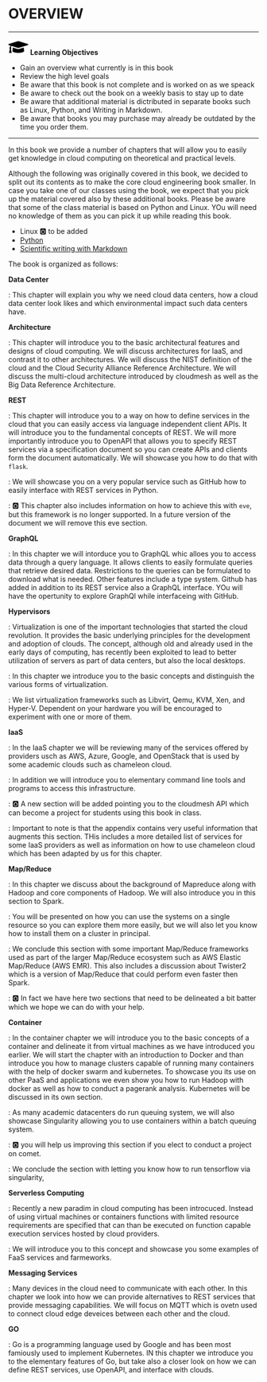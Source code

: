 # OVERVIEW


---

![](images/learning.png) **Learning Objectives**

* Gain an overview what currently is in this book
* Review the high level goals
* Be aware that this book is not complete and is worked on as we speack
* Be aware to check out the book on a weekly basis to stay up to date
* Be aware that additional material is dictributed in separate books 
  such as Linux, Python, and Writing in Markdown.
* Be aware that books you may purchase may already be outdated by the 
  time you order them.

---



In this book we provide a number of chapters that will allow you to
easily get knowledge in cloud computing on theoretical and practical
levels.

Although the following was originally covered in this book, we decided
to split out its contents as to make the core cloud engineering book
smaller. In case you take one of our classes using the book, we expect
that you pick up the material covered also by these additional books.
Please be aware that some of the class material is based on Python and
Linux. YOu will need no knowledge of them as you can pick it up while
reading this book.

* Linux  :o2: to be added
* [Python](https://laszewski.github.io/book/python/)
* [Scientific writing with Markdown](https://laszewski.github.io/book/writing/)


The book is organized as follows:


**Data Center**

: This chapter will explain you why we need cloud
  data centers, how a cloud data center look likes and which environmental
  impact such data centers have.

**Architecture**

: This chapter will introduce you to the basic architectural features
  and designs of cloud computing. We will discuss architectures for
  IaaS, and contrast it to other architectures. We will discuss the
  NIST definition of the cloud and the Cloud Security Alliance
  Reference Architecture. We will discuss the multi-cloud architecture
  introduced by cloudmesh as well as the Big Data Reference
  Architecture.

**REST**

: This chapter will introduce you to a way on how to define services
  in the cloud that you can easily access via language independent
  client APIs. It will introduce you to the fundamental concepts of
  REST. We will more importantly introduce you to OpenAPI that allows
  you to specify REST services via a specification document so you can
  create APIs and clients form the document automatically. We will
  showcase you how to do that with `flask`.

: We will showcase you on a very popular service such as GitHub how to
  easily interface with REST services in Python.

: :o2: This chapter also includes information on how to achieve this with
  `eve`, but this framework is no longer supported. In a future
  version of the document we will remove this eve section.

**GraphQL**

: In this chapter we will intorduce you to GraphQL whic alloes you to
  access data through a query language. It allows clients to easily
  formulate queries that retrieve desired data. Restrictions to the
  queries can be formulated to download what is needed. Other features
  include a type system. Github has added in addition to its REST service
  also a GraphQL interface. YOu will have the opertunity to explore
  GraphQl while interfaceing with GitHub.

**Hypervisors**

: Virtualization is one of the important technologies that started the
  cloud revolution. It provides the basic underlying principles for
  the development and adoption of clouds. The concept, although old
  and already used in the early days of computing, has recently been
  exploited to lead to better utilization of servers as part of data
  centers, but also the local desktops.

: In this chapter we introduce you to the basic concepts and distinguish
  the various forms of virtualization.

: We list virtualization frameworks such as Libvirt, Qemu, KVM, Xen,
  and Hyper-V. Dependent on your hardware you will be encouraged to
  experiment with one or more of them.

**IaaS**

: In the IaaS chapter we will be reviewing many of the services
  offered by providers usch as AWS, Azure, Google, and OpenStack that
  is used by some academic clouds such as chameleon cloud.

: In addition we will introduce you to elementary command line tools and
  programs to access this infrastructure.

: :o2: A new section will be added pointing you to the cloudmesh API
  which can become a project for students using this book in
  class.

: Important to note is that the appendix contains very useful
  information that augments this section. THis includes a more detailed
  list of services for some IaaS providers as well as information on
  how to use chameleon cloud which has been adapted by us for this
  chapter.


**Map/Reduce**

: In this chapter we discuss about the background of Mapreduce along
  with Hadoop and core components of Hadoop. We will also introduce
  you in this section to Spark.

: You will be presented on how you can use the systems on a single
  resource so you can explore them more easily, but we will also let
  you know how to install them on a cluster in principal.

: We conclude this section with some important Map/Reduce frameworks
  used as part of the larger Map/Reduce ecosystem such as AWS Elastic
  Map/Reduce (AWS EMR). This also includes a discussion about Twister2
  which is a version of Map/Reduce that could perform even faster then
  Spark.

: :o2: In fact we have here two sections that need to be delineated a bit
  batter which we hope we can do with your help.

**Container**

: In the container chapter we will introduce you to the basic concepts
  of a container and delineate it from virtual machines as we have
  introduced you earlier. We will start the chapter with an
  introduction to Docker and than introduce you how to manage clusters
  capable of running many containers with the help of docker swarm and
  kubernetes.  To showcase you its use on other PaaS and applications
  we even show you how to run Hadoop with docker as well as how to
  conduct a pagerank analysis.  Kubernetes will be discussed in its
  own section.

: As many academic datacenters do run queuing system, we will also
  showcase Singularity allowing you to use containers within a batch
  queuing system.

: :o2: you will help us improving this section if you elect to conduct
  a project on comet.

: We conclude the section with letting you know how to run tensorflow
  via singularity,

**Serverless Computing**

: Recently a new paradim in cloud computing has been introcuced. Instead
  of using virtual machines or containers functions with limited resource
  requirements are specified that can than be executed on function capable
  execution services hosted by cloud providers.

: We will introduce you to this concept and showcase you some examples of
  FaaS services and farmeworks.

**Messaging Services**

: Many devices in the cloud need to communicate with each other. In this
  chapter we look into how we can provide alternatives to REST services
  that provide messaging capabilities. We will focus on MQTT which is
  ovetn used to connect cloud edge deveices between each other and the cloud.

**GO**

: Go is a programming language used by Google and has been most famiously
  used to implement Kubernetes. IN this chapter we introduce you to the
  elementary features of Go, but take also a closer look on how we can
  define REST services, use OpenAPI, and interface with clouds.

